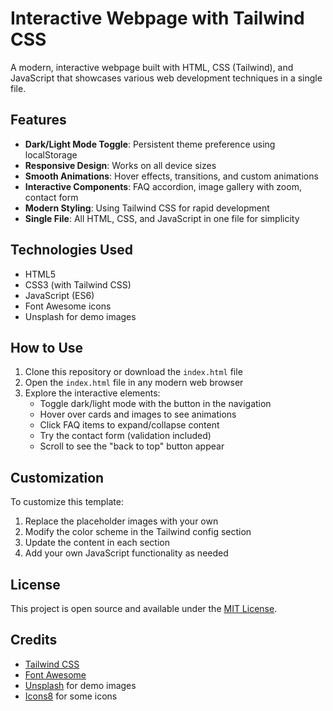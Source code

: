 # Interactive Webpage with Tailwind CSS

A modern, interactive webpage built with HTML, CSS (Tailwind), and JavaScript that showcases various web development techniques in a single file.

## Features

- **Dark/Light Mode Toggle**: Persistent theme preference using localStorage
- **Responsive Design**: Works on all device sizes
- **Smooth Animations**: Hover effects, transitions, and custom animations
- **Interactive Components**: FAQ accordion, image gallery with zoom, contact form
- **Modern Styling**: Using Tailwind CSS for rapid development
- **Single File**: All HTML, CSS, and JavaScript in one file for simplicity

## Technologies Used

- HTML5
- CSS3 (with Tailwind CSS)
- JavaScript (ES6)
- Font Awesome icons
- Unsplash for demo images

## How to Use

1. Clone this repository or download the `index.html` file
2. Open the `index.html` file in any modern web browser
3. Explore the interactive elements:
   - Toggle dark/light mode with the button in the navigation
   - Hover over cards and images to see animations
   - Click FAQ items to expand/collapse content
   - Try the contact form (validation included)
   - Scroll to see the "back to top" button appear

## Customization

To customize this template:

1. Replace the placeholder images with your own
2. Modify the color scheme in the Tailwind config section
3. Update the content in each section
4. Add your own JavaScript functionality as needed

## License

This project is open source and available under the [MIT License](LICENSE).

## Credits

- [Tailwind CSS](https://tailwindcss.com/)
- [Font Awesome](https://fontawesome.com/)
- [Unsplash](https://unsplash.com/) for demo images
- [Icons8](https://icons8.com/) for some icons
